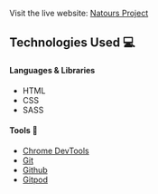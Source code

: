 Visit the live website: [Natours Project](https://sebastian-torres-matrix.github.io/natours-project/)

## Technologies Used :computer: 

#### Languages & Libraries
* HTML
* CSS 
* SASS

#### Tools :wrench:
* [Chrome DevTools](https://developers.google.com/web/tools/chrome-devtools) 
* [Git](https://git-scm.com/) 
* [Github](https://github.com/) 
* [Gitpod](https://www.gitpod.io/) 